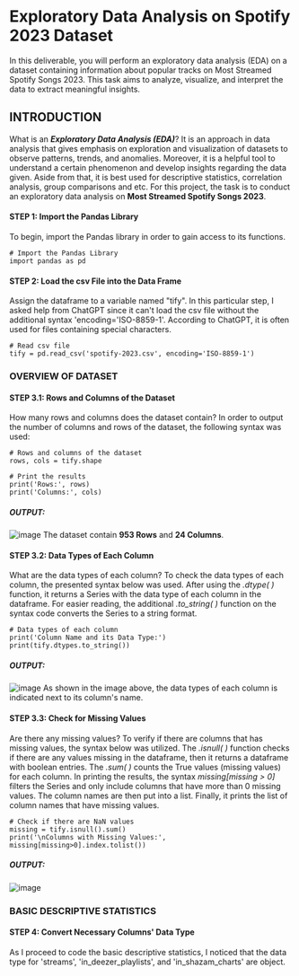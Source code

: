 # Exploratory Data Analysis on Spotify 2023 Dataset
In this deliverable, you will perform an exploratory data analysis (EDA) on a dataset containing information about popular tracks on Most Streamed Spotify Songs 2023. This task aims to analyze, visualize, and interpret the data to extract meaningful insights.

## INTRODUCTION
What is an **_Exploratory Data Analysis (EDA)_**? It is an approach in data analysis that gives emphasis on exploration and visualization of datasets to observe patterns, trends, and anomalies. Moreover, it is a helpful tool to understand a certain phenomenon and develop insights regarding the data given. Aside from that, it is best used for descriptive statistics, correlation analysis, group comparisons and etc. For this project, the task is to conduct an exploratory data analysis on **Most Streamed Spotify Songs 2023**.

#### STEP 1: Import the Pandas Library
To begin, import the Pandas library in order to gain access to its functions.

    # Import the Pandas Library
    import pandas as pd

#### STEP 2: Load the csv File into the Data Frame
Assign the dataframe to a variable named "tify". In this particular step, I asked help from ChatGPT since it can't load the csv file without the additional syntax 'encoding='ISO-8859-1'. According to ChatGPT, it is often used for files containing special characters.

    # Read csv file
    tify = pd.read_csv('spotify-2023.csv', encoding='ISO-8859-1')

### OVERVIEW OF DATASET
#### STEP 3.1: Rows and Columns of the Dataset
How many rows and columns does the dataset contain? In order to output the number of columns and rows of the dataset, the following syntax was used:

    # Rows and columns of the dataset
    rows, cols = tify.shape

    # Print the results
    print('Rows:', rows)
    print('Columns:', cols)

##### OUTPUT:
![image](https://github.com/user-attachments/assets/e3b6eb73-d35c-4dbf-8552-3410767cc02b)
The dataset contain **953 Rows** and **24 Columns**.

#### STEP 3.2: Data Types of Each Column
What are the data types of each column? To check the data types of each column, the presented syntax below was used. After using the _.dtype( )_ function, it returns a Series with the data type of each column in the dataframe. For easier reading, the additional _.to_string( )_ function on the syntax code converts the Series to a string format.
   
    # Data types of each column
    print('Column Name and its Data Type:')
    print(tify.dtypes.to_string())

##### OUTPUT:
![image](https://github.com/user-attachments/assets/4a38a93d-ec96-43d6-acd7-556564a01798)
As shown in the image above, the data types of each column is indicated next to its column's name.

#### STEP 3.3: Check for Missing Values
Are there any missing values? To verify if there are columns that has missing values, the syntax below was utilized. The _.isnull( )_ function checks if there are any values missing in the dataframe, then it returns a dataframe with boolean entries. The _.sum( )_ counts the True values (missing values) for each column. In printing the results, the syntax _missing[missing > 0]_ filters the Series and only include columns that have more than 0 missing values. The column names are then put into a list. Finally, it prints the list of column names that have missing values.

    # Check if there are NaN values
    missing = tify.isnull().sum()
    print('\nColumns with Missing Values:', missing[missing>0].index.tolist())
    
##### OUTPUT:
![image](https://github.com/user-attachments/assets/50a2dc39-f867-4643-9deb-76deab576db6)

### BASIC DESCRIPTIVE STATISTICS
#### STEP 4: Convert Necessary Columns' Data Type
As I proceed to code the basic descriptive statistics, I noticed that the data type for 'streams', 'in_deezer_playlists', and 'in_shazam_charts' are object.
